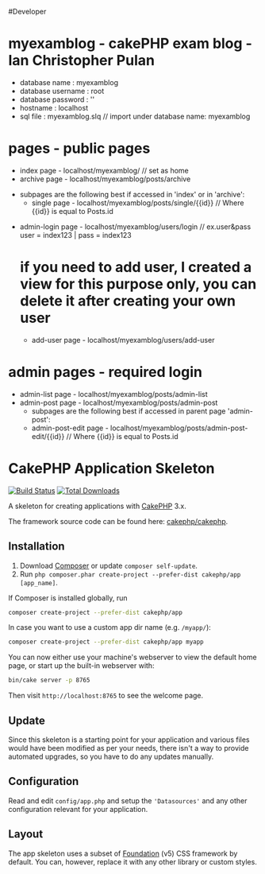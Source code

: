 #Developer

# myexamblog - cakePHP exam blog - Ian Christopher Pulan
- database name     : myexamblog
- database username : root
- database password : ''
- hostname          : localhost
- sql file           : myexamblog.slq // import under database name: myexamblog

# pages - public pages
+ index page    - localhost/myexamblog/ // set as home
+ archive page  - localhost/myexamblog/posts/archive
 - subpages are the following best if accessed in 'index' or in 'archive':
    + single page   - localhost/myexamblog/posts/single/{{id}} // Where {{id}} is equal to Posts.id

+ admin-login page  - localhost/myexamblog/users/login // ex.user&pass user = index123 | pass = index123
  # if you need to add user, I created a view for this purpose only, you can delete it after creating your own user
    - add-user page - localhost/myexamblog/users/add-user

# admin pages - required login
+ admin-list page - localhost/myexamblog/posts/admin-list
+ admin-post page - localhost/myexamblog/posts/admin-post
  - subpages are the following best if accessed in parent page 'admin-post':
  - admin-post-edit page  - localhost/myexamblog/posts/admin-post-edit/{{id}} // Where {{id}} is equal to Posts.id  





# CakePHP Application Skeleton

[![Build Status](https://img.shields.io/travis/cakephp/app/master.svg?style=flat-square)](https://travis-ci.org/cakephp/app)
[![Total Downloads](https://img.shields.io/packagist/dt/cakephp/app.svg?style=flat-square)](https://packagist.org/packages/cakephp/app)

A skeleton for creating applications with [CakePHP](https://cakephp.org) 3.x.

The framework source code can be found here: [cakephp/cakephp](https://github.com/cakephp/cakephp).

## Installation

1. Download [Composer](https://getcomposer.org/doc/00-intro.md) or update `composer self-update`.
2. Run `php composer.phar create-project --prefer-dist cakephp/app [app_name]`.

If Composer is installed globally, run

```bash
composer create-project --prefer-dist cakephp/app
```

In case you want to use a custom app dir name (e.g. `/myapp/`):

```bash
composer create-project --prefer-dist cakephp/app myapp
```

You can now either use your machine's webserver to view the default home page, or start
up the built-in webserver with:

```bash
bin/cake server -p 8765
```

Then visit `http://localhost:8765` to see the welcome page.

## Update

Since this skeleton is a starting point for your application and various files
would have been modified as per your needs, there isn't a way to provide
automated upgrades, so you have to do any updates manually.

## Configuration

Read and edit `config/app.php` and setup the `'Datasources'` and any other
configuration relevant for your application.

## Layout

The app skeleton uses a subset of [Foundation](http://foundation.zurb.com/) (v5) CSS
framework by default. You can, however, replace it with any other library or
custom styles.
